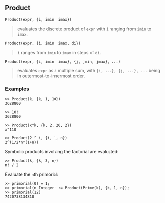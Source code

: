 ## Product

```
Product(expr, {i, imin, imax})
```

> evaluates the discrete product of `expr` with `i` ranging from `imin` to `imax`.

```
Product(expr, {i, imin, imax, di})
```

> `i` ranges from `imin` to `imax` in steps of `di`.

```
Product(expr, {i, imin, imax}, {j, jmin, jmax}, ...)
```

> evaluates `expr` as a multiple sum, with `{i, ...}, {j, ...}, ...` being in outermost-to-innermost order.
		
### Examples

```
>> Product(k, {k, 1, 10})
3628800
 
>> 10!
3628800
 
>> Product(x^k, {k, 2, 20, 2})
x^110
 
>> Product(2 ^ i, {i, 1, n})
2^(1/2*n*(1+n))
```

Symbolic products involving the factorial are evaluated:

```
>> Product(k, {k, 3, n})
n! / 2
```

Evaluate the `n`th primorial:

```
>> primorial(0) = 1;
>> primorial(n_Integer) := Product(Prime(k), {k, 1, n});
>> primorial(12)
7420738134810
```
